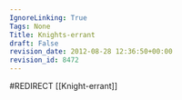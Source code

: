 ```yaml
---
IgnoreLinking: True
Tags: None
Title: Knights-errant
draft: False
revision_date: 2012-08-28 12:36:50+00:00
revision_id: 8472
---
```


#REDIRECT [[Knight-errant]]